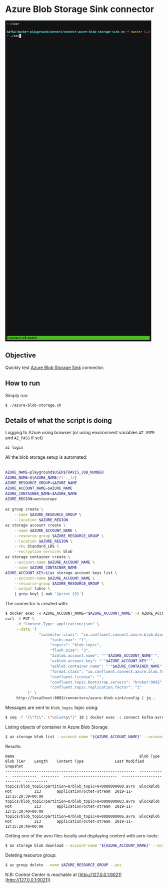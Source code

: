 # Azure Blob Storage Sink connector

![asciinema](https://github.com/vdesabou/gifs/blob/master/connect/connect-azure-blob-storage-sink/asciinema.gif?raw=true)

## Objective

Quickly test [Azure Blob Storage Sink](https://docs.confluent.io/current/connect/kafka-connect-azure-blob-storage/index.html#quick-start) connector.




## How to run

Simply run:

```
$ ./azure-blob-storage.sh
```

## Details of what the script is doing

Logging to Azure using browser (or using environment variables `AZ_USER` and `AZ_PASS` if set)

```bash
az login
```

All the blob storage setup is automated:

```bash

AZURE_NAME=playground$USER$TRAVIS_JOB_NUMBER
AZURE_NAME=${AZURE_NAME//[-._]/}
AZURE_RESOURCE_GROUP=$AZURE_NAME
AZURE_ACCOUNT_NAME=$AZURE_NAME
AZURE_CONTAINER_NAME=$AZURE_NAME
AZURE_REGION=westeurope

az group create \
    --name $AZURE_RESOURCE_GROUP \
    --location $AZURE_REGION
az storage account create \
    --name $AZURE_ACCOUNT_NAME \
    --resource-group $AZURE_RESOURCE_GROUP \
    --location $AZURE_REGION \
    --sku Standard_LRS \
    --encryption-services blob
az storage container create \
    --account-name $AZURE_ACCOUNT_NAME \
    --name $AZURE_CONTAINER_NAME
AZURE_ACCOUNT_KEY=$(az storage account keys list \
    --account-name $AZURE_ACCOUNT_NAME \
    --resource-group $AZURE_RESOURCE_GROUP \
    --output table \
    | grep key1 | awk '{print $3}')
```

The connector is created with:

```bash
$ docker exec -e AZURE_ACCOUNT_NAME="$AZURE_ACCOUNT_NAME" -e AZURE_ACCOUNT_KEY="$AZURE_ACCOUNT_KEY" -e AZURE_CONTAINER_NAME="$AZURE_CONTAINER_NAME" connect \
curl -X PUT \
     -H "Content-Type: application/json" \
     --data '{
               "connector.class": "io.confluent.connect.azure.blob.AzureBlobStorageSinkConnector",
                    "tasks.max": "1",
                    "topics": "blob_topic",
                    "flush.size": "3",
                    "azblob.account.name": "'"$AZURE_ACCOUNT_NAME"'",
                    "azblob.account.key": "'"$AZURE_ACCOUNT_KEY"'",
                    "azblob.container.name": "'"$AZURE_CONTAINER_NAME"'",
                    "format.class": "io.confluent.connect.azure.blob.format.avro.AvroFormat",
                    "confluent.license": "",
                    "confluent.topic.bootstrap.servers": "broker:9092",
                    "confluent.topic.replication.factor": "1"
          }' \
     http://localhost:8083/connectors/azure-blob-sink/config | jq .
```

Messages are sent to `blob_topic` topic using:

```bash
$ seq -f "{\"f1\": \"value%g\"}" 10 | docker exec -i connect kafka-avro-console-producer --broker-list broker:9092 --property schema.registry.url=http://schema-registry:8081 --topic blob_topic --property value.schema='{"type":"record","name":"myrecord","fields":[{"name":"f1","type":"string"}]}'
```

Listing objects of container in Azure Blob Storage:

```bash
$ az storage blob list --account-name "${AZURE_ACCOUNT_NAME}" --account-key "${AZURE_ACCOUNT_KEY}" --container-name "${AZURE_CONTAINER_NAME}" --output table
```

Results:

```
Name                                                        Blob Type    Blob Tier    Length    Content Type              Last Modified              Snapshot
----------------------------------------------------------  -----------  -----------  --------  ------------------------  -------------------------  ----------
topics/blob_topic/partition=0/blob_topic+0+0000000000.avro  BlockBlob    Hot          213       application/octet-stream  2019-11-12T15:20:39+00:00
topics/blob_topic/partition=0/blob_topic+0+0000000003.avro  BlockBlob    Hot          213       application/octet-stream  2019-11-12T15:20:40+00:00
topics/blob_topic/partition=0/blob_topic+0+0000000006.avro  BlockBlob    Hot          213       application/octet-stream  2019-11-12T15:20:40+00:00
```

Getting one of the avro files locally and displaying content with avro-tools:

```bash
$ az storage blob download --account-name "${AZURE_ACCOUNT_NAME}" --account-key "${AZURE_ACCOUNT_KEY}" --container-name "${AZURE_CONTAINER_NAME}" --name topics/blob_topic/partition=0/blob_topic+0+0000000000.avro --file /tmp/blob_topic+0+0000000000.avro
```

Deleting resource group:

```bash
$ az group delete --name $AZURE_RESOURCE_GROUP --yes
```

N.B: Control Center is reachable at [http://127.0.0.1:9021](http://127.0.0.1:9021])
